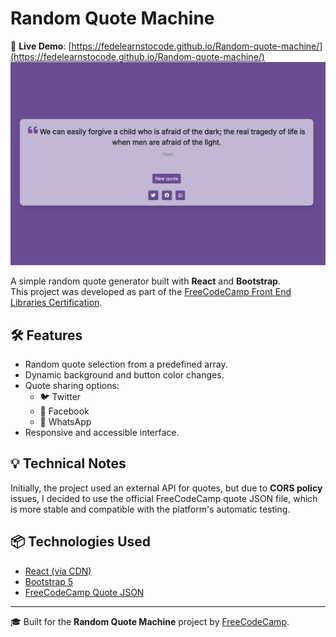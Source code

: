 # Random Quote Machine

🔗 **Live Demo**: [https://fedelearnstocode.github.io/Random-quote-machine/](https://fedelearnstocode.github.io/Random-quote-machine/)  
![Project Screenshot](Screenshot.png)

A simple random quote generator built with **React** and **Bootstrap**.  
This project was developed as part of the [FreeCodeCamp Front End Libraries Certification](https://www.freecodecamp.org/learn/front-end-development-libraries/#front-end-development-libraries-projects).

## 🛠 Features

- Random quote selection from a predefined array.
- Dynamic background and button color changes.
- Quote sharing options:
  - 🐦 Twitter
  - 📘 Facebook
  - 💬 WhatsApp
- Responsive and accessible interface.

## 💡 Technical Notes

Initially, the project used an external API for quotes, but due to **CORS policy** issues, I decided to use the official FreeCodeCamp quote JSON file, which is more stable and compatible with the platform's automatic testing.

## 📦 Technologies Used

- [React (via CDN)](https://reactjs.org/)
- [Bootstrap 5](https://getbootstrap.com/)
- [FreeCodeCamp Quote JSON](https://gist.githubusercontent.com/camperbot/5a022b72e96c4c9585c32bf6a75f62d9/raw/e3c6895ce42069f0ee7e991229064f167fe8ccdc/quotes.json)

---

🎓 Built for the **Random Quote Machine** project by [FreeCodeCamp](https://www.freecodecamp.org/).

